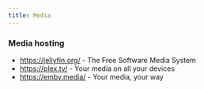 ```yaml
---
title: Media
---
```


### Media hosting

- https://jellyfin.org/ - The Free Software Media System
- https://plex.tv/ - Your media on all your devices
- https://emby.media/ - Your media, your way